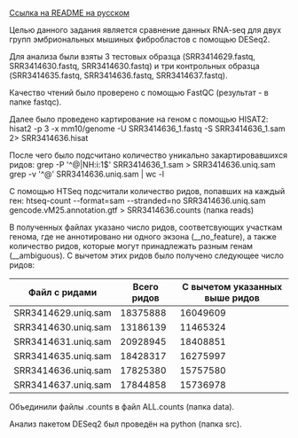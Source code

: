 [Ссылка на README на русском](README.ru.md)

Целью данного задания является сравнение данных RNA-seq для двух групп эмбриональных мышиных фибробластов с помощью DESeq2.

Для анализа были взяты 3 тестовых образца (SRR3414629.fastq, SRR3414630.fastq, SRR3414630.fastq) и три контрольных образца (SRR3414635.fastq, SRR3414636.fastq, SRR3414637.fastq).

Качество чтений было проверено с помощью FastQC (результат - в папке fastqc).

Далее было проведено картирование на геном с помощью HISAT2:
hisat2 -p 3 -x mm10/genome -U SRR3414636_1.fastq -S SRR3414636_1.sam  2>  SRR3414636.hisat

После чего было подсчитано количество уникально закартировавшихся ридов:
grep -P '^@|NH:i:1$' SRR3414636_1.sam > SRR3414636.uniq.sam
grep -v '^@' SRR3414636.uniq.sam | wc -l

С помощью HTSeq подсчитали количество ридов, попавших на каждый ген:
htseq-count --format=sam --stranded=no SRR3414636.uniq.sam  gencode.vM25.annotation.gtf > SRR3414636.counts (папка reads)

В полученных файлах указано число ридов, соответсвующих участкам генома, где не аннотировано ни одного экзона (__no_feature), а также количество ридов, которые могут принадлежать разным генам (__ambiguous). С вычетом этих ридов было получено следующее число ридов:

| Файл с ридами  | Всего ридов | С вычетом указанных выше ридов |
| ------------- | ------------- | ------------- |
| SRR3414629.uniq.sam  | 18375888  | 16049609 |
| SRR3414630.uniq.sam  | 13186139  | 11465324 |
| SRR3414631.uniq.sam  | 20928945  | 18408851 |
| SRR3414635.uniq.sam  | 18428317  | 16275997 |
| SRR3414636.uniq.sam  | 17825380  | 15757580 |
| SRR3414637.uniq.sam  | 17844858  | 15736978 |

Объединили файлы .counts в файл ALL.counts (папка data).

Анализ пакетом DESeq2 был проведён на python (папка src).

